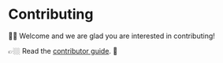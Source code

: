 # Contributing

👋🏼 Welcome and we are glad you are interested in contributing!

👉🏼 Read the [contributor guide](https://ericis.github.io/hello-cloud/contribute/). 👀
